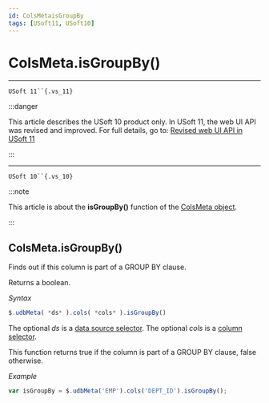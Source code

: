 ```yaml
---
id: ColsMetaisGroupBy
tags: [USoft11, USoft10]
---
```

# ColsMeta.isGroupBy()



----

`USoft 11``{.vs_11}`


:::danger

This article describes the USoft 10 product only.
In USoft 11, the web UI API was revised and improved. For full details, go to:
[Revised web UI API in USoft 11](/Web_and_app_UIs/UDB_udb/Revised_web_UI_API_in_USoft_11.md)

:::

----

`USoft 10``{.vs_10}`


:::note

This article is about the **isGroupBy()** function of the [ColsMeta object](/Web_and_app_UIs/UDB_ColsMeta).

:::

## **ColsMeta.isGroupBy()**

Finds out if this column is part of a GROUP BY clause.

Returns a boolean.

*Syntax*

```js
$.udbMeta( *ds* ).cols( *cols* ).isGroupBy()
```

The optional *ds* is a [data source selector](/Web_and_app_UIs/UDB_DataSourceMetaContainer/UDB_DataSourceMetaContainer_object.md). The optional *cols* is a [column selector](/Web_and_app_UIs/UDB_ColsMeta/UDB_ColsMeta_object.md).

This function returns true if the column is part of a GROUP BY clause, false otherwise.

*Example*

```js
var isGroupBy = $.udbMeta('EMP').cols('DEPT_ID').isGroupBy();
```

 